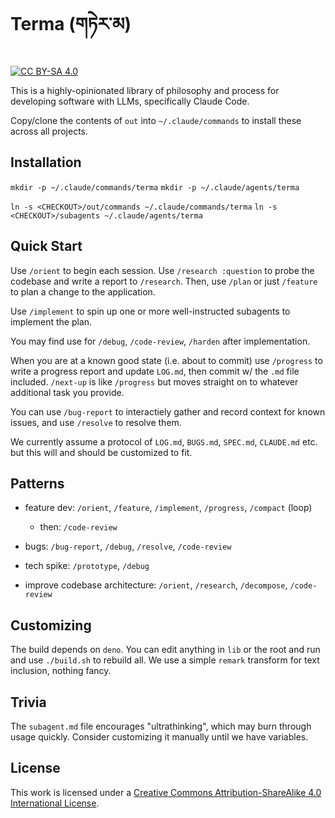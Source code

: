 # Terma (གཏེར་མ)
[![CC BY-SA 4.0][cc-by-sa-shield]][cc-by-sa]

[cc-by-sa]: http://creativecommons.org/licenses/by-sa/4.0/
[cc-by-sa-shield]: https://img.shields.io/badge/License-CC%20BY--SA%204.0-lightgrey.svg

This is a highly-opinionated library of philosophy and process for developing software with LLMs, specifically Claude Code.

Copy/clone the contents of `out` into `~/.claude/commands` to install these across all projects.

## Installation

`mkdir -p ~/.claude/commands/terma`
`mkdir -p ~/.claude/agents/terma`

`ln -s <CHECKOUT>/out/commands ~/.claude/commands/terma`
`ln -s <CHECKOUT>/subagents ~/.claude/agents/terma`

## Quick Start

Use `/orient` to begin each session. Use `/research :question` to probe the codebase and write a report to `/research`. Then, use `/plan` or just `/feature` to plan a change to the application.

Use `/implement` to spin up one or more well-instructed subagents to implement the plan.

You may find use for `/debug`, `/code-review`, `/harden` after implementation.

When you are at a known good state (i.e. about to commit) use `/progress` to write a progress report and update `LOG.md`, then commit w/ the `.md` file included. `/next-up` is like `/progress` but moves straight on to whatever additional task you provide.

You can use `/bug-report` to interactiely gather and record context for known issues, and use `/resolve` to resolve them.

We currently assume a protocol of `LOG.md`, `BUGS.md`, `SPEC.md`, `CLAUDE.md` etc. but this will and should be customized to fit.

## Patterns

- feature dev: `/orient`, `/feature`, `/implement`, `/progress`, `/compact` (loop)
  - then: `/code-review`

- bugs: `/bug-report`, `/debug`, `/resolve`, `/code-review`

- tech spike: `/prototype`, `/debug`

- improve codebase architecture: `/orient`, `/research`, `/decompose`, `/code-review`

## Customizing

The build depends on `deno`.
You can edit anything in `lib` or the root and run and use `./build.sh` to rebuild all. We use a simple `remark` transform for text inclusion, nothing fancy.

## Trivia

The `subagent.md` file encourages "ultrathinking", which may burn through usage quickly. Consider customizing it manually until we have variables.

## License

This work is licensed under a [Creative Commons Attribution-ShareAlike 4.0 International License](http://creativecommons.org/licenses/by-sa/4.0/).
